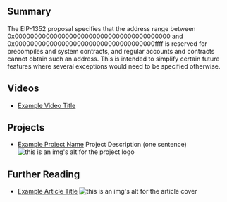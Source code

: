 ## Summary

The EIP-1352 proposal specifies that the address range between 0x0000000000000000000000000000000000000000 and 0x000000000000000000000000000000000000ffff is reserved for precompiles and system contracts, and regular accounts and contracts cannot obtain such an address. This is intended to simplify certain future features where several exceptions would need to be specified otherwise.

## Videos

- [Example Video Title](https://www.youtube.com/watch?v=TDGq4aeevgY)

## Projects

- [Example Project Name](https://xxxx.xxx/xxxxx) Project Description (one sentence) ![this is an img's alt for the project logo](https://xxxx.xxx/project-logo.xxx)

## Further Reading

- [Example Article Title](https://xxxx.xxx/xxxxx) ![this is an img's alt for the article cover](https://xxxx.xxx/article-cover.xxx)
